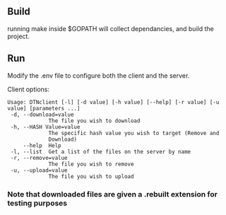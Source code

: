 ## Build
running make inside $GOPATH will collect dependancies, and build the project. 

## Run
Modify the .env file to configure both the client and the server. 

Client options:
```
Usage: DTNclient [-l] [-d value] [-h value] [--help] [-r value] [-u value] [parameters ...]
 -d, --download=value
             The file you wish to download
 -h, --HASH Value=value
             The specific hash value you wish to target (Remove and
             Download)
     --help  Help
 -l, --list  Get a list of the files on the server by name
 -r, --remove=value
             The file you wish to remove
 -u, --upload=value
             The file you wish to upload
```

### Note that downloaded files are given a .rebuilt extension for testing purposes
